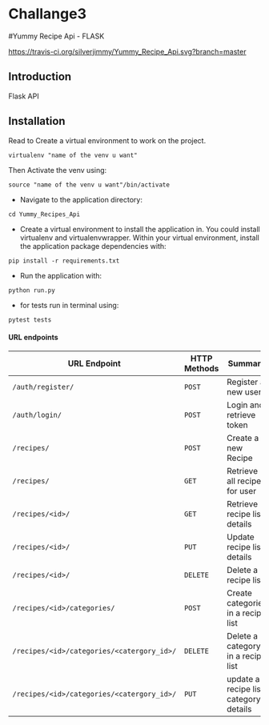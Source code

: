 # Challange3

#Yummy Recipe Api - FLASK

https://travis-ci.org/silverjimmy/Yummy_Recipe_Api.svg?branch=master

## Introduction
Flask API


## Installation

Read to Create a virtual environment to work on the project.

```
virtualenv "name of the venv u want"
```
Then Activate the venv using:
```
source "name of the venv u want"/bin/activate
```

* Navigate to the application directory:

```
cd Yummy_Recipes_Api
```

* Create a virtual environment to install the
application in. You could install virtualenv and virtualenvwrapper.
Within your virtual environment, install the application package dependencies with:

```
pip install -r requirements.txt
```

* Run the application with:

```
python run.py
```
* for tests run in terminal using:

```
pytest tests
```

#### URL endpoints

| URL Endpoint | HTTP Methods | Summary |
| -------- | ------------- | --------- |
| `/auth/register/` | `POST`  | Register a new user|
| `/auth/login/` | `POST` | Login and retrieve token|
| `/recipes/` | `POST` | Create a new Recipe |
| `/recipes/` | `GET` | Retrieve all recipes for user |
| `/recipes/<id>/` | `GET` |  Retrieve recipe list details |
| `/recipes/<id>/` | `PUT` | Update recipe list details |
| `/recipes/<id>/` | `DELETE` | Delete a recipe list |
| `/recipes/<id>/categories/` | `POST` |  Create categories in a recipe list |
| `/recipes/<id>/categories/<catergory_id>/` | `DELETE`| Delete a category in a recipe list|
| `/recipes/<id>/categories/<catergory_id>/` | `PUT`| update a recipe list category details|
